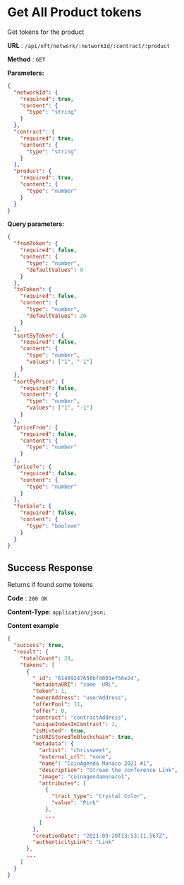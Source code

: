 # Get All Product tokens

Get tokens for the product

**URL** : `/api/nft/network/:networkId/:contract/:product`

**Method** : `GET`

**Parameters:**

```json
{
  "networkId": {
    "required": true,
    "content": {
      "type": "string"
    }
  },
  "contract": {
    "required": true,
    "content": {
      "type": "string"
    }
  },
  "product": {
    "required": true,
    "content": {
      "type": "number"
    }
  }
}
```

**Query parameters:**

```json
{
  "fromToken": {
    "required": false,
    "content": {
      "type": "number",
      "defaultValues": 0
    }
  },
  "toToken": {
    "required": false,
    "content": {
      "type": "number",
      "defaultValues": 20
    }
  },
  "sortByToken": {
    "required": false,
    "content": {
      "type": "number",
      "values": ["1", "-1"]
    }
  },
  "sortByPrice": {
    "required": false,
    "content": {
      "type": "number",
      "values": ["1", "-1"]
    }
  },
  "priceFrom": {
    "required": false,
    "content": {
      "type": "number"
    }
  },
  "priceTo": {
    "required": false,
    "content": {
      "type": "number"
    }
  },
  "forSale": {
    "required": false,
    "content": {
      "type": "boolean"
    }
  }
}
```

## Success Response

Returns if found some tokens

**Code** : `200 OK`

**Content-Type**: `application/json;`

**Content example**

```json
{
  "success": true,
  "result": {
    "totalCount": 28,
    "tokens": [
      {
        "_id": "61489247656bf4001ef56e24",
        "metadataURI": "some  URL",
        "token": 1,
        "ownerAddress": "userAddress",
        "offerPool": 11,
        "offer": 0,
        "contract": "contractAddress",
        "uniqueIndexInContract": 1,
        "isMinted": true,
        "isURIStoredToBlockchain": true,
        "metadata": {
          "artist": "chrissweet",
          "external_url": "none",
          "name": "CoinAgenda Monaco 2021 #1",
          "description": "Stream the conference Link",
          "image": "coinagendamonaco1",
          "attributes": [
            {
              "trait_type": "Crystal Color",
              "value": "Pink"
            },
            ...
          ]
        },
        "creationDate": "2021-09-20T13:53:11.567Z",
        "authenticityLink": "Link"
      },
      ...
    ]
  }
}
```
